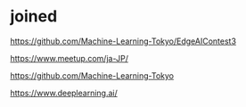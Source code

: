 # joined

https://github.com/Machine-Learning-Tokyo/EdgeAIContest3


https://www.meetup.com/ja-JP/

https://github.com/Machine-Learning-Tokyo

https://www.deeplearning.ai/
